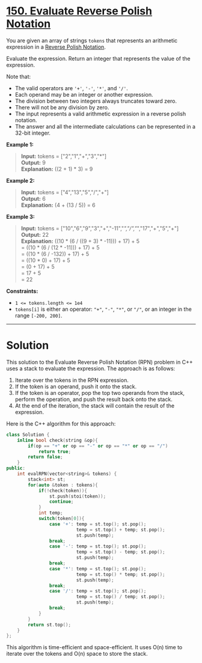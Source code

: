 # [150. Evaluate Reverse Polish Notation](https://leetcode.com/problems/evaluate-reverse-polish-notation/)

You are given an array of strings `tokens` that represents an arithmetic expression in a [Reverse Polish Notation](http://en.wikipedia.org/wiki/Reverse_Polish_notation).

Evaluate the expression. Return an integer that represents the value of the expression.

Note that:

- The valid operators are `'+'`, `'-'`, `'*'`, and `'/'`.
- Each operand may be an integer or another expression.
- The division between two integers always truncates toward zero.
- There will not be any division by zero.
- The input represents a valid arithmetic expression in a reverse polish notation.
- The answer and all the intermediate calculations can be represented in a 32-bit integer.
 

**Example 1:**

>**Input:** tokens = ["2","1","+","3","*"]<br>
**Output:** 9<br>
**Explanation:** ((2 + 1) * 3) = 9

**Example 2:**

>**Input:** tokens = ["4","13","5","/","+"]<br>
**Output:** 6<br>
**Explanation:** (4 + (13 / 5)) = 6

**Example 3:**

>**Input:** tokens = ["10","6","9","3","+","-11","*","/","*","17","+","5","+"]<br>
**Output:** 22<br>
**Explanation:** ((10 * (6 / ((9 + 3) * -11))) + 17) + 5<br>
= ((10 * (6 / (12 * -11))) + 17) + 5<br>
= ((10 * (6 / -132)) + 17) + 5<br>
= ((10 * 0) + 17) + 5<br>
= (0 + 17) + 5<br>
= 17 + 5<br>
= 22
 

**Constraints:**

- `1 <= tokens.length <= 1e4`
- `tokens[i]` is either an operator: `"+"`, `"-"`, `"*"`, or `"/"`, or an integer in the range `[-200, 200]`.
---
# Solution

This solution to the Evaluate Reverse Polish Notation (RPN) problem in C++ uses a stack to evaluate the expression. The approach is as follows:

1. Iterate over the tokens in the RPN expression.
2. If the token is an operand, push it onto the stack.
3. If the token is an operator, pop the top two operands from the stack, perform the operation, and push the result back onto the stack.
4. At the end of the iteration, the stack will contain the result of the expression.

Here is the C++ algorithm for this approach:

```c++
class Solution {
    inline bool check(string &op){
        if(op == "+" or op == "-" or op == "*" or op == "/")
            return true;
        return false;
    }
public:
    int evalRPN(vector<string>& tokens) {
        stack<int> st;
        for(auto &token : tokens){
            if(!check(token)){
                st.push(stoi(token));
                continue;
            }
            int temp;
            switch(token[0]){
                case '+': temp = st.top(); st.pop();
                          temp = st.top() + temp; st.pop();
                          st.push(temp);
                break;
                case '-': temp = st.top(); st.pop();
                          temp = st.top() - temp; st.pop();
                          st.push(temp);
                break;
                case '*': temp = st.top(); st.pop();
                          temp = st.top() * temp; st.pop();
                          st.push(temp);
                break;
                case '/': temp = st.top(); st.pop();
                          temp = st.top() / temp; st.pop();
                          st.push(temp);
                break;                
            }
        }
        return st.top();
    }
};
```

This algorithm is time-efficient and space-efficient. It uses O(n) time to iterate over the tokens and O(n) space to store the stack.